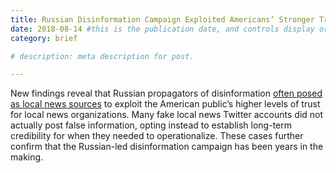 ```yaml
---
title: Russian Disinformation Campaign Exploited Americans’ Stronger Trust in Local News
date: 2018-08-14 #this is the publication date, and controls display order.
category: brief

# description: meta description for post.

---
```


New findings reveal that Russian propagators of disinformation [often posed as local news sources][link] to exploit the American public’s higher levels of trust for local news organizations. Many fake local news Twitter accounts did not actually post false information, opting instead to establish long-term credibility for when they needed to operationalize. These cases further confirm that the Russian-led disinformation campaign has been years in the making.

[link]: https://www.npr.org/2018/07/12/628085238/russian-influence-campaign-sought-to-exploit-americans-trust-in-local-news